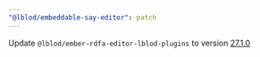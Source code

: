 ```yaml
---
"@lblod/embeddable-say-editor": patch
---
```


Update `@lblod/ember-rdfa-editor-lblod-plugins` to version [27.1.0](https://github.com/lblod/ember-rdfa-editor-lblod-plugins/releases/tag/v27.1.0)
